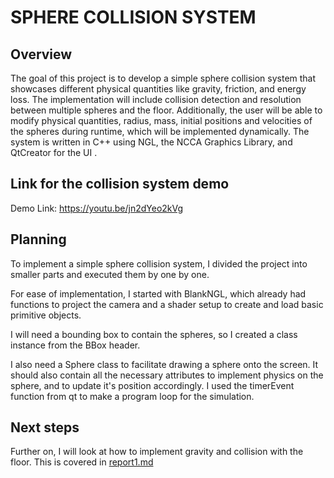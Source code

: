 
# SPHERE COLLISION SYSTEM

## Overview

The goal of this project is to develop a simple sphere collision system that showcases different physical quantities like gravity, friction, and energy loss. The implementation will include collision detection and resolution between multiple spheres and the floor. Additionally, the user will be able to modify physical quantities, radius, mass, initial positions and velocities of the spheres during runtime, which will be implemented dynamically.
The system is written in C++ using NGL, the NCCA Graphics Library, and QtCreator for the UI .

## Link for the collision system demo

Demo Link: https://youtu.be/jn2dYeo2kVg

## Planning

To implement a simple sphere collision system, I divided the project into smaller parts and executed them by one by one.

For ease of implementation, I started with BlankNGL, which already had functions to project the camera and a shader setup to create and load basic primitive objects.

I will need a bounding box to contain the spheres, so I created a class instance from the BBox header.

I also need a Sphere class to facilitate drawing a sphere onto the screen. It should also contain all the necessary attributes to implement physics on the sphere, and to update it's position accordingly. I used the timerEvent function from qt to make a program loop for the simulation.

## Next steps

Further on, I will look at how to implement gravity and collision with the floor. This is covered in [report1.md](report1.md)



